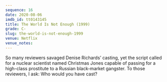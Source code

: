 ```yaml
---
sequence: 16
date: 2020-08-06
imdb_id: tt0143145
title: The World Is Not Enough (1999)
grade: C-
slug: the-world-is-not-enough-1999
venue: Netflix
venue_notes:
---
```


So many reviewers savaged Denise Richards’ casting, yet the script called for a nuclear scientist named Christmas Jones capable of passing for a high-class prostitute to a Russian black-market gangster. To those reviewers, I ask: Who would you have cast?
